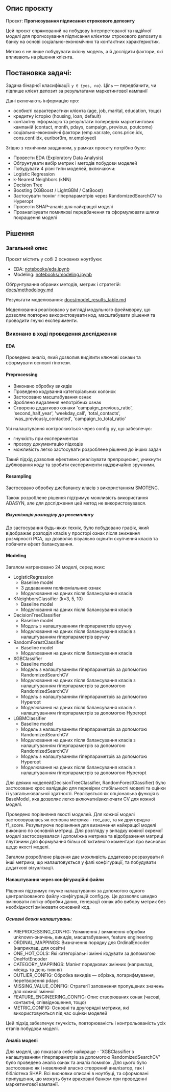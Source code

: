 ## Опис проєкту

Проєкт: **Прогнозування підписання строкового депозиту**

Цей проєкт спрямований на побудову інтерпретованої та надійної моделі для прогнозування підписання клієнтом строкового
депозиту в банку на основі соціально-економічних та контактних характеристик.

Метою є не лише побудувати якісну модель, а й дослідити фактори, які впливають на рішення клієнта.

## Постановка задачі:

Задача бінарної класифікації: `y ∈ {yes, no}`. Ціль — передбачити, чи підпише клієнт депозит за результатами
маркетингової кампанії

Дані включають інформацію про:

- особисті характеристики клієнта (age, job, marital, education, тощо)
- кредитну історію (housing, loan, default)
- контактну інформацію та результати попередніх маркетингових кампаній (contact, month, pdays, campaign, previous,
  poutcome)
- соціально-економічні фактори (emp.var.rate, cons.price.idx, cons.conf.idx, euribor3m, nr.employed)

Згідно з технічним завданням, у рамках проєкту потрібно було:

- Провести EDA (Exploratory Data Analysis)
- Обґрунтувати вибір метрик і методів побудови моделей
- Побудувати 4 різні типи моделей, включаючи:
- Logistic Regression
- k-Nearest Neighbors (kNN)
- Decision Tree
- Boosting (XGBoost / LightGBM / CatBoost)
- Застосувати тюнінг гіперпараметрів через RandomizedSearchCV та Hyperopt
- Провести SHAP-аналіз для найкращої моделі
- Проаналізувати помилкові передбачення та сформулювати шляхи покращення моделі

## Рішення

### Загальний опис

Проєкт містить у собі 2 основних ноутбуки:

- EDA: [notebooks/eda.ipynb](notebooks/eda.ipynb)
- Modeling: [notebooks/modeling.ipynb](notebooks/modeling.ipynb)

Обґрунтування обраних методів, метрик і стратегій: [docs/methodology.md](docs/methodology.md)

Результати моделювання: [docs/model_results_table.md](docs/model_results_table.md)

Моделювання реалізовано у вигляді модульного фреймворку, що дозволяє повторно використовувати код, масштабувати рішення
та проводити гнучкі експерименти.

### Виконано в ході проведення дослідження

#### EDA

Проведено аналіз, який дозволив виділити ключові ознаки та сформувати основні гіпотези.

#### **Preprocessing**

- Виконано обробку викидів
- Проведено кодування категоріальних колонок
- Застосовано масштабування ознак
- Зроблено видалення непотрібних ознак
- Створено додатково ознаки 'campaign_previous_ratio', 'second_half_year', 'weekday_call', 'total_contacts',
  'was_previously_contacted', 'campaign_to_total_ratio'

Усі налаштування контролюються через config.py, що забезпечує:

- гнучкість при експериментах
- прозору документацію підходів
- можливість легко застосувати розроблене рішення до інших задач

Такий підхід дозволив ефективно реалізувати препроцесинг, уникнути дублювання коду та зробити експерименти надзвичайно
зручними.

#### **Resampling**

Застосовано обробку дисбалансу класів з використанням SMOTENC.

Також розроблене рішення підтримує можливість використання ADASYN, але для дослідження цей метод не використовувався.

##### Візуалізація розподілу до ресемплінгу

До застосування будь-яких технік, було побудовано графік, який відображає
розподіл класів у просторі ознак після зниження розмірності PCA, що дозволяє візуально оцінити скупчення класів та
побачити ефект балансування.

#### **Modeling**

Загалом натреновано 24 моделі, серед яких:

- LogisticRegression
    - Baseline model
    - З додаванням поліноміальних ознак
    - Моделювання на даних після балансування класів
- KNeighborsClassifier (k=3, 5, 10)
    - Baseline model
    - Моделювання на даних після балансування класів
- DecisionTreeClassifier
    - Baseline model
    - Модель з налаштуванням гіперпараметрів вручну
    - Моделювання на даних після балансування класів з налаштуванням гіперпараметрів вручну
- RandomForestClassifier
    - Baseline model
    - Моделювання на даних після балансування класів
- XGBClassifier
    - Baseline model
    - Модель з налаштуванням гіперпараметрів за допомогою RandomizedSearchCV
    - Моделювання на даних після балансування класів з налаштуванням гіперпараметрів за допомогою RandomizedSearchCV
    - Модель з налаштуванням гіперпараметрів за допомогою Hyperopt
    - Моделювання на даних після балансування класів з налаштуванням гіперпараметрів за допомогою Hyperopt
- LGBMClassifier
    - Baseline model
    - Модель з налаштуванням гіперпараметрів за допомогою RandomizedSearchCV
    - Моделювання на даних після балансування класів з налаштуванням гіперпараметрів за допомогою RandomizedSearchCV
    - Модель з налаштуванням гіперпараметрів за допомогою Hyperopt
    - Моделювання на даних після балансування класів з налаштуванням гіперпараметрів за допомогою Hyperopt

Для деяких моделей(DecisionTreeClassifier, RandomForestClassifier) було застосовано крос валідацію для перевірки
стабільності моделі та оцінки її узагальнювальної здатності.
Реалізується як опціональна функція в BaseModel, яка дозволяє легко включати/виключати CV для кожної моделі.

Проведено порівняння якості моделей. Для кожної моделі застосовувалась як основна метрика - roc_auc, та як другорядна -
f1_score. Результуюче порівняння для визначення найкращої моделі виконано по основній метриці.
Для розгляду у випадку кожної окремої моделі застосовувалася і допоміжна метрика та відображення матриці плутанини для
формування більш об'єктивного коментаря про висновок щодо якості моделі.

Загалом розроблене рішення дає можливість додатково розрахувати й інші метрики, що налаштовується у фалі конфігурації,
та побудувати додаткові візуалізації.

#### **Налаштування через конфігураційні файли**

Рішення підтримує гнучке налаштування за допомогою одного централізованого файлу конфігурацій config.py. Це дозволяє
швидко змінювати логіку обробки даних, генерації ознак або вибору метрик без необхідності змінювати основний код.

##### Основні блоки налаштувань:

- PREPROCESSING_CONFIG: Увімкнення / вимкнення обробки unknown-значень, викидів, масштабування, feature engineering
- ORDINAL_MAPPINGS: Визначення порядку для OrdinalEncoder (наприклад, для освіти)
- ONE_HOT_COLS: Які категоріальні змінні кодувати за допомогою OneHotEncoder
- CATEGORY_MAPPINGS: Мапінг порядкових змінних (наприклад, місяць та день тижня)
- OUTLIER_CONFIG: Обробка викидів — обрізка, логарифмування, перетворення pdays
- MISSING_VALUE_CONFIG: Стратегії заповнення пропущених значень для кожної змінної
- FEATURE_ENGINEERING_CONFIG: Опис створюваних ознак (часові, контактні, співвідношення, тощо)
- METRIC_CONFIG: Основні та другорядні метрики, які використовуються під час оцінки моделей

Цей підхід забезпечує гнучкість, повторюваність і контрольованість усіх етапів побудови моделі.

#### **Аналіз моделі**

Для моделі, що показала себе найкраще - 'XGBClassifier з налаштуванням гіперпараметрів за допомогою RandomizedSearchCV'
було проведено аналіз ознак та аналіз помилок. Для цього було застосовано як і невеликий власно створений аналізатор,
так і бібліотека SHAP. Всі висновки описані в ноутбуці, та сформовані припущення, що можуть бути враховані банком при
проведенні маркетингової кампанії.
